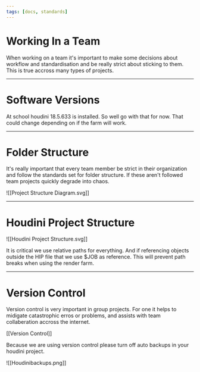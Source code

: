 ```yaml
---
tags: [docs, standards]
---
```



# Working In a Team

When working on a team it's important to make some decisions about workflow and standardisation and be really strict about sticking to them. This is true accross many types of projects.

---
# Software Versions
At school houdini 18.5.633 is installed. So well go with that for now. That could change depending on if the farm will work.

---

# Folder Structure

It's really important that every team member be strict in their organization and follow the standards set for folder structure. If these aren't followed team projects quickly degrade into chaos.

![[Project Structure Diagram.svg]]


---

# Houdini Project Structure

![[Houdini Project Structure.svg]]

It is critical we use relative paths for everything. And if referencing objects outside the HIP file that we use $JOB as reference. This will prevent path breaks when using the render farm.

---

# Version Control

Version control is very important in group projects. 
For one it helps to midigate catastrophic erros or problems, and assists with team collaberation accross the internet.

[[Version Control]]

Because we are using version control please turn off auto backups in your houdini project.

![[Houdinibackups.png]]
